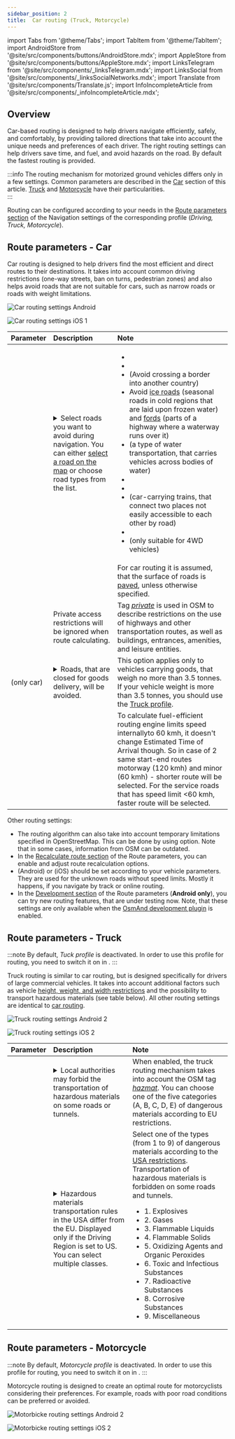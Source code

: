 ```yaml
---
sidebar_position: 2
title:  Car routing (Truck, Motorcycle)
---
```


import Tabs from '@theme/Tabs';
import TabItem from '@theme/TabItem';
import AndroidStore from '@site/src/components/buttons/AndroidStore.mdx';
import AppleStore from '@site/src/components/buttons/AppleStore.mdx';
import LinksTelegram from '@site/src/components/_linksTelegram.mdx';
import LinksSocial from '@site/src/components/_linksSocialNetworks.mdx';
import Translate from '@site/src/components/Translate.js';
import InfoIncompleteArticle from '@site/src/components/_infoIncompleteArticle.mdx';


## Overview

Car-based routing is designed to help drivers navigate efficiently, safely, and comfortably, by providing tailored directions that take into account the unique needs and preferences of each driver. The right routing settings can help drivers save time, and fuel, and avoid hazards on the road. By default the fastest routing is provided.

:::info
The routing mechanism for motorized ground vehicles differs only in a few settings. Common parameters are described in the [Car](#route-parameters---car) section of this article. [Truck](#route-parameters---truck) and [Motorcycle](#route-parameters---motorcycle) have their particularities.  
:::

Routing can be configured according to your needs in the [Route parameters section](../../navigation/guidance/navigation-settings.md#navigation-type--route-parameters) of the Navigation settings of the corresponding profile (*Driving, Truck, Motorcycle*).  
## Route parameters - Car

Car routing is designed to help drivers find the most efficient and direct routes to their destinations. It takes into account common driving restrictions (one-way streets, ban on turns, pedestrian zones) and also helps avoid roads that are not suitable for cars, such as narrow roads or roads with weight limitations.  

<Tabs groupId="operating-systems">

<TabItem value="android" label="Android">  

![Car routing settings Android](@site/static/img/navigation/routing/routing_car_settings_andr_2.png)

</TabItem>

<TabItem value="ios" label="iOS">

![Car routing settings iOS 1](@site/static/img/navigation/routing/car_routing_ios.png)

</TabItem>

</Tabs>

| Parameter | Description | Note |
|:------------|:---------------|:---------------|
| *<Translate android="true" ids="impassable_road"/>* |  <details><summary> Select roads you want to avoid during navigation. You can either [select a road on the map](../../map/map-context-menu/#avoid-road) or choose road types from the list.  </summary>![Avoid roads Android](@site/static/img/navigation/routing/car_avoid_roads_andr.png) </details>       | <ul><li>[<Translate android="true" ids="routing_attr_avoid_toll_name"/>](https://wiki.openstreetmap.org/wiki/Key:toll)</li><li>[<Translate android="true" ids="routing_attr_avoid_unpaved_name"/>](https://wiki.openstreetmap.org/wiki/Key:surface)</li><li>[<Translate android="true" ids="routing_attr_avoid_borders_name"/>](https://wiki.openstreetmap.org/wiki/Tag:barrier%3Dborder_control) (Avoid crossing a border into another country)</li><li>Avoid [ice roads](https://wiki.openstreetmap.org/wiki/Key:ice_road) (seasonal roads in cold regions that are laid upon frozen water) and [fords](https://wiki.openstreetmap.org/wiki/Tag:ford%3Dyes) (parts of a highway where a waterway runs over it) </li><li>[<Translate android="true" ids="routing_attr_avoid_ferries_name"/>](https://wiki.openstreetmap.org/wiki/Ferries) (a type of water transportation, that carries  vehicles across bodies of water)</li><li>[<Translate android="true" ids="routing_attr_avoid_motorway_name"/>](https://wiki.openstreetmap.org/wiki/Tag:highway%3Dmotorway)</li><li>[<Translate android="true" ids="routing_attr_avoid_low_emission_zone_name"/>](https://wiki.openstreetmap.org/wiki/Tag:boundary%3Dlow_emission_zone)</li><li>[<Translate android="true" ids="routing_attr_avoid_shuttle_train_name"/>](https://wiki.openstreetmap.org/wiki/Proposed_features/shuttle_train) (car-carrying trains, that connect two places not easily accessible to each other by road)</li><li>[<Translate android="true" ids="routing_attr_avoid_tunnels_name"/>](https://wiki.openstreetmap.org/wiki/Key:tunnel)</li><li>[<Translate android="true" ids="routing_attr_avoid_4wd_only_name"/>](https://wiki.openstreetmap.org/wiki/Key:4wd_only) (only suitable for 4WD vehicles)</li></ul>|
| *<Translate android="true" ids="prefer_in_routing_title"/>* |  <Translate android="true" ids="routing_attr_driving_style_prefer_unpaved_description"/> | For car routing it is assumed, that the surface of roads is [paved](https://wiki.openstreetmap.org/wiki/Key:surface), unless otherwise specified. |
| *<Translate android="true" ids="routing_attr_allow_private_name"/>* |  Private access restrictions will be ignored when route calculating.  | Tag *[private](https://wiki.openstreetmap.org/wiki/Key:access)* is used in OSM to describe restrictions on the use of highways and other transportation routes, as well as buildings, entrances, amenities, and leisure entities.   |
| *<Translate android="true" ids="routing_attr_goods_restrictions_name"/>* (only&nbsp;car) |  <details><summary> Roads, that are closed for goods delivery, will be avoided. </summary>![Goods delivery Android](@site/static/img/navigation/routing/goods_delivery_andr.png) </details>| This option applies only to vehicles carrying goods, that weigh no more than 3.5 tonnes. If your vehicle weight is more than 3.5 tonnes, you should use the [Truck profile](#truck-routing-settings).   |
| *<Translate android="true" ids="routing_attr_short_way_name"/>* | <Translate android="true" ids="routing_attr_short_way_description"/> | To calculate fuel-efficient routing engine limits speed internallyto 60 kmh, it doesn't change Estimated Time of Arrival though. So in case of 2 same start-end routes motorway (120 kmh) and minor (60 kmh) - shorter route will be selected. For the service roads that has speed limit <60 kmh, faster route will be selected. |

Other routing settings:
- The routing algorithm can also take into account temporary limitations specified in OpenStreetMap. This can be done by using *[<Translate android="true" ids="temporary_conditional_routing"/>](../routing/osmand-routing.md#consider-temporary-limitations)* option. Note that in some cases, information from OSM can be outdated.
- In the [Recalculate route section](../setup/route-navigation.md#route-recalculation) of the Route parameters, you can enable and adjust route recalculation options.
- *[<Translate android="true" ids="default_speed_setting_title"/>](../guidance/navigation-settings.md#default-speed--road-speeds)* (Android) or *[<Translate ios="true" ids="road_speeds"/>](../guidance/navigation-settings.md#default-speed--road-speeds)* (iOS) should be set according to your vehicle parameters. They are used for the unknown roads without speed limits. Mostly it happens, if you navigate by track or online routing.
- In the [Development section](../routing/index.md#development-settings) of the Route parameters (**Android only**), you can try new routing features, that are under testing now. Note, that these settings are only available when the [OsmAnd development plugin](../../plugins/development.md) is enabled.


## Route parameters - Truck

:::note
By default, *Tuck profile* is deactivated. In order to use this profile for routing, you need to switch it on in *<Translate android="true" ids="shared_string_menu,shared_string_settings,application_profiles"/>*.
:::

Truck routing is similar to car routing, but is designed specifically for drivers of large commercial vehicles. It takes into account additional factors such as vehicle [height, weight, and width restrictions](../guidance/navigation-settings.md#size-parameters) and the possibility to transport hazardous materials (see table below). All other routing settings are identical to [car routing](#route-parameters---car).  

<Tabs groupId="operating-systems">

<TabItem value="android" label="Android">  

![Truck routing settings Android 2](@site/static/img/navigation/routing/routing_truck_andr.png)

</TabItem>

<TabItem value="ios" label="iOS">

![Truck routing settings iOS 2](@site/static/img/navigation/routing/truck_routing_ios.png)

</TabItem>

</Tabs>


| Parameter | Description | Note |
|:------------|:---------------|:---------------|
|*<Translate android="true" ids="transport_hazmat_title"/>* | <details><summary> Local authorities may forbid the transportation of hazardous materials on some roads or tunnels. </summary> ![Transporting of hazardous materials Android](@site/static/img/navigation/routing/routing_truck_hazmat_andr.png) </details> | When enabled, the truck routing mechanism takes into account the OSM tag *[hazmat](https://wiki.openstreetmap.org/wiki/Key:hazmat)*. You can choose one of the five categories (A, B, C, D, E) of dangerous materials according to EU restrictions. |
|*<Translate android="true" ids="dangerous_goods"/>* | <details><summary> Hazardous materials transportation rules in the USA differ from the EU. Displayed only if the Driving Region is set to US. You can select multiple classes. </summary> ![Transporting of hazardous materials Android](@site/static/img/navigation/routing/routing_truck_dangerous_goods_andr.png) </details> | Select one of the types (from 1 to 9) of dangerous materials according to the [USA restrictions](https://www.iafc.org/topics-and-tools/hazmat/fusion-center/transportation-commodities/dot-hazard-classification-system). Transportation of hazardous materials is forbidden on some roads and tunnels. <ul><li>1. Explosives </li><li> 2. Gases </li><li> 3. Flammable Liquids </li><li> 4. Flammable Solids </li><li> 5. Oxidizing Agents and Organic Peroxides </li><li> 6. Toxic and Infectious Substances </li><li> 7. Radioactive Substances </li><li> 8. Corrosive Substances </li><li> 9. Miscellaneous </li></ul> |


## Route parameters - Motorcycle

:::note
By default, *Motorcycle profile* is deactivated. In order to use this profile for routing, you need to switch it on in *<Translate android="true" ids="shared_string_menu,shared_string_settings,application_profiles"/>*.
:::

Motorcycle routing is designed to create an optimal route for motorcyclists considering their preferences. For example, roads with poor road conditions can be preferred or avoided.  

<Tabs groupId="operating-systems">

<TabItem value="android" label="Android">  

![Motorbicke routing settings Android 2](@site/static/img/navigation/routing/routing_moto_settings_andr_2.png)

</TabItem>

<TabItem value="ios" label="iOS">

![Motorbicke routing settings iOS 2](@site/static/img/navigation/routing/motorcycle_routing_ios.png)

</TabItem>

</Tabs>
